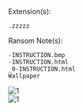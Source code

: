 Extension(s): 
```
.zzzzz
```
Ransom Note(s): 
```
-INSTRUCTION.bmp
-INSTRUCTION.html
_0-INSTRUCTION.html
Wallpaper
```
![1](https://github.com/user-attachments/assets/96054146-b4d4-4e78-91b6-1333e796e1e2)  
![1](https://github.com/user-attachments/assets/fe643ce7-f0b3-4b40-a765-3accb609394d)  
